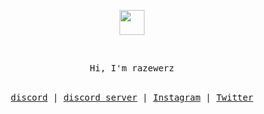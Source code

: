 <p align="center">
	<img width="40" src="https://github.githubassets.com/images/spinners/octocat-spinner-64.gif">
</p>

 </br>
<p align="center">
<samp>
Hi, I'm razewerz
</samp>
</br></br>
</p>
<samp>
<p align="center">
<a href="https://discord.com/users/883329546517110876">discord</a> | <a href="https://discord.gg/N8whsrVG3b">discord server</a> | <a href="instagram.com/63code">Instagram</a> | <a href="twitter.com/razewerz">Twitter</a>
</p>
